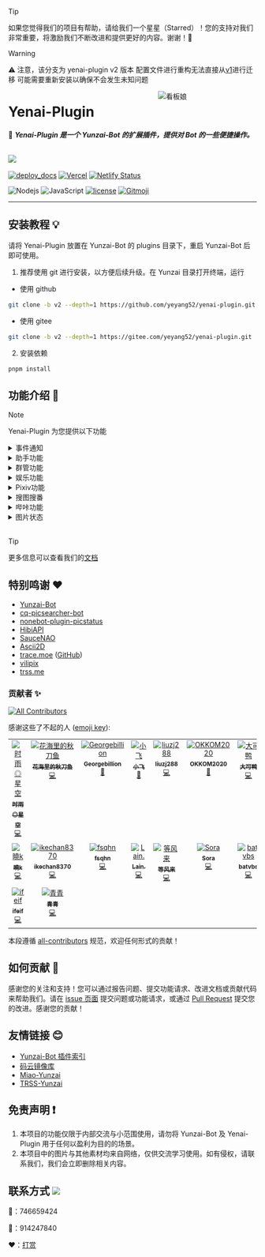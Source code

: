 > [!TIP]
> 如果您觉得我们的项目有帮助，请给我们一个星星（Starred）！您的支持对我们非常重要，将激励我们不断改进和提供更好的内容。谢谢！🙏

> [!WARNING]
> ⚠️ 注意，该分支为 yenai-plugin v2 版本 配置文件进行重构无法直接从[v1](https://github.com/yeyang52/yenai-plugin/tree/master)进行迁移 可能需要重新安装以确保不会发生未知问题

<img src="resources/img/logo.gif" alt="看板娘" width = "200" align="right">

<div align="left">

# Yenai-Plugin

🐑 **_Yenai-Plugin 是一个 Yunzai-Bot 的扩展插件，提供对 Bot 的一些便捷操作。_**

<br><img src="https://count.getloli.com/get/@:yenai-plugin?theme=rule34" /><br>

[![deploy_docs](https://github.com/yeyang52/yenai-plugin/actions/workflows/deploy-docs.yml/badge.svg)](https://github.com/yeyang52/yenai-plugin/actions/workflows/deploy-docs.yml)
[![Vercel](https://therealsujitk-vercel-badge.vercel.app/?app=yenai-plugin-eta)](https://vercel.com/yeyang52/yenai-plugin)
[![Netlify Status](https://api.netlify.com/api/v1/badges/fbae5073-1b4c-4c62-a818-6cc8e100d336/deploy-status)](https://app.netlify.com/sites/yenai-plugin/deploys)

![Nodejs](https://img.shields.io/badge/-Node.js-3C873A?style=flat&logo=Node.js&logoColor=white)
![JavaScript](https://img.shields.io/badge/-JavaScript-eed718?style=flat&logo=javascript&logoColor=ffffff)
[![license](https://img.shields.io/github/license/yeyang52/yenai-plugin.svg?style=flat&logo=gnu)](https://github.com/yeyang52/yenai-plugin/blob/master/LICENSE)
[![Gitmoji](https://img.shields.io/badge/gitmoji-%20😜%20😍-FFDD67.svg?style=flat-square)](https://gitmoji.dev)

</div>

---

## 安装教程 💡

请将 Yenai-Plugin 放置在 Yunzai-Bot 的 plugins 目录下，重启 Yunzai-Bot 后即可使用。

1. 推荐使用 git 进行安装，以方便后续升级。在 Yunzai 目录打开终端，运行

- 使用 github

```sh
git clone -b v2 --depth=1 https://github.com/yeyang52/yenai-plugin.git ./plugins/yenai-plugin
```

- 使用 gitee

```sh
git clone -b v2 --depth=1 https://gitee.com/yeyang52/yenai-plugin.git ./plugins/yenai-plugin
```

2. 安装依赖

```sh
pnpm install
```

## 功能介绍 📖

> [!Note]
> Yenai-Plugin 为您提供以下功能

<details>
  <summary>事件通知</summary>

> 特定通知支持`群单独设置`、 `bot单独设置`、 `bot群单独设置`<br>
> 例如：`#椰奶通知设置群消息单独开启`<br>
> 具体可使用 **#椰奶通知设置** 查看

| 功能         | 通知类型 | 群单独 | Bot 单独 | 指令                            |
| ------------ | :------: | :----: | :------: | ------------------------------- |
| 好友消息     |   消息   |        |    ✅     | #椰奶通知设置好友消息开启       |
| 群消息       |   消息   |   ✅    |          | #椰奶通知设置群消息开启         |
| 群临时消息   |   消息   |   ✅    |          | #椰奶通知设置群临时消息开启     |
| 群撤回       |   消息   |   ✅    |          | #椰奶通知设置群撤回开启         |
| 好友撤回     |   消息   |        |    ✅     | #椰奶通知设置好友撤回开启       |
| 好友申请     |   申请   |        |    ✅     | #椰奶通知设置好友申请开启       |
| 加群申请     |   申请   |   ✅    |          | #椰奶通知设置加群申请开启       |
| 群聊邀请     |   申请   |        |    ✅     | #椰奶通知设置群邀请开启         |
| 好友列表变动 | 列表变动 |        |          | #椰奶通知设置好友列表变动开启   |
| 群聊列表变动 | 列表变动 |   ✅    |          | #椰奶通知设置群聊列表变动开启   |
| 群成员变动   | 列表变动 |   ✅    |          | #椰奶通知设置群成员变动开启     |
| 群管理变动   | 列表变动 |   ✅    |          | #椰奶通知设置群管理变动开启     |
| Bot 被禁言   |   其他   |   ✅    |          | #椰奶通知设置禁言开启           |
| 通知全部主人 | 系统设置 |        |          | #椰奶通知设置全部通知开启       |
| 删除缓存时间 | 系统设置 |        |          | #椰奶通知设置删除缓存时间 60 秒 |

</details>

<details>
  <summary>助手功能</summary>

| 功能             | 指令                                | 描述                                                                        |
| ---------------- | ----------------------------------- | --------------------------------------------------------------------------- |
| 发送好友消息     | #发好友 QQ 号 消息                  | 向指定好友发送消息                                                          |
| 发送群聊消息     | #发群聊 群号 消息                   | 向指定群聊发送消息                                                          |
| 发送多群聊消息   | #发群列表 1,2,3 消息                | 向指定的多个群聊发送消息，使用`,`分割群号                                   |
| 改群头像         | #改群头像 图片                      | 修改指定群的头像                                                            |
| 改昵称           | #改昵称 昵称                        | 修改 Bot 的昵称                                                             |
| 改群昵称         | #改群昵称 群号 昵称                 | 修改指定群的昵称                                                            |
| 改状态           | #改状态 状态                        | 修改 Bot 的在线状态，可选值：我在线上，离开，隐身，忙碌，Q 我吧，请勿打扰   |
| 改签名           | #改签名 签名                        | 修改 Bot 的签名                                                             |
| 退群             | #退群 群号                          | 让 Bot 退出指定的群聊                                                       |
| 删好友           | #删好友 QQ 号                       | 删除指定的好友                                                              |
| 改性别           | #改性别 性别                        | 修改 Bot 的性别，可选值：男，女，无                                         |
| 改群名片         | #改群名片 @用户 名片                | 修改指定用户的群名片                                                        |
| 获取好友\|群列表 | #获取好友列表 或 #获取群列表        | 获取 Bot 的所有好友或所在的所有群的列表                                     |
| 开/关戳一戳      | #开启戳一戳 或 #关闭戳一戳          | 开启或关闭戳一戳功能                                                        |
| 撤回消息         | #撤回                               | 撤回 Bot 发送的消息                                                         |
| 开/关好友添加    | #开启好友添加 或 #关闭好友添加      | 开启或关闭好友添加功能                                                      |
| 更改好友申请方式 | #更改好友申请方式 类型 问题 答案    | 更改好友申请方式，类型可选值：1（允许所有人），2（需要验证），3（问答验证） |
| 设置机型         | #设置机型 机型                      | 设置 Bot 的机型显示                                                         |
| 拉黑白群/用户    | #拉黑 QQ 号 或 #拉白 QQ 号          | 将指定的群或用户加入黑名单或白名单                                          |
| 取图片链接       | #取直链 图片                        | 获取图片的直链                                                              |
| ocr              | #ocr 图片 或 #提取文字 图片         | 提取图片中的文字                                                            |
| 看群?头像        | #查看群头像 群号 或 #查看头像 QQ 号 | 查看或获取群或用户的头像                                                    |
| 修改日志等级     | #设置日志等级 等级                  | 修改日志等级，可选值：trace, debug, info, warn, fatal, mark, error, off     |
| 查看说说         | #获取说说列表                       | 获取 QQ 空间的说说列表                                                      |
| 删除说说         | #删除说说 说说 ID                   | 删除指定的 QQ 空间说说                                                      |
| 发说说           | #发说说 内容                        | 在 QQ 空间发表说说                                                          |

</details>

<details>
  <summary>群管功能</summary>

| 功能                   | 用户所需权限 | Bot 所需权限 | 指令                     |
| ---------------------- | :----------: | :----------: | ------------------------ |
| 禁言                   |    管理员    |    管理员    | #禁言 @用户 时间         |
| 解禁                   |    管理员    |    管理员    | #解禁 @用户              |
| 全体禁言               |    管理员    |    管理员    | #全体禁言                |
| 全体解禁               |    管理员    |    管理员    | #全体解禁                |
| 踢出群聊               |    管理员    |    管理员    | #踢 @用户                |
| 设置管理               |     主人     |     群主     | #设置管理 @用户          |
| 取消管理               |     主人     |     群主     | #取消管理 @用户          |
| 修改头衔               |     主人     |     群主     | #修改头衔 @用户 头衔     |
| 申请头衔               |      -       |     群主     | #申请头衔 头衔           |
| 获取禁言列表           |    管理员    |    管理员    | #获取禁言列表            |
| 解除全部禁言           |    管理员    |    管理员    | #解除全部禁言            |
| 查看从未发言的人       |    管理员    |    管理员    | #查看从未发言的人        |
| 清理从未发言的人       |    管理员    |    管理员    | #清理从未发言的人        |
| 查看不活跃排行榜       |    管理员    |    管理员    | #查看不活跃排行榜        |
| 查看最近入群情况       |    管理员    |    管理员    | #查看最近入群情况        |
| 查看多久没发言的人     |    管理员    |    管理员    | #查看 X 天没发言的人     |
| 清理多久没发言的人     |    管理员    |    管理员    | #清理 X 天没发言的人     |
| 发通知                 |    管理员    |    管理员    | #发通知 内容             |
| 设置定时禁言           |    管理员    |    管理员    | #设置定时禁言 时间       |
| 取消定时禁言           |    管理员    |    管理员    | #取消定时禁言            |
| 设置定时解禁           |    管理员    |    管理员    | #设置定时解禁 时间       |
| 取消定时解禁           |    管理员    |    管理员    | #取消定时解禁            |
| 开启加群通知           |    管理员    |    管理员    | #开启加群通知            |
| 关闭加群通知           |    管理员    |    管理员    | #关闭加群通知            |
| 加精                   |    管理员    |    管理员    | #加精 @消息              |
| 移精                   |    管理员    |    管理员    | #移精 @消息              |
| 我要自闭               |      -       |    管理员    | #我要自闭 时间           |
| 发起投票禁言           |      -       |    管理员    | #发起投票禁言 @用户      |
| 发起投票踢人           |      -       |    管理员    | #发起投票踢人 @用户      |
| 支持投票               |      -       |    管理员    | #支持投票 @用户          |
| 反对投票               |      -       |    管理员    | #反对投票 @用户          |
| 启用投票禁言           |     主人     |      -       | #启用投票禁言            |
| 禁用投票禁言           |     主人     |      -       | #禁用投票禁言            |
| 启用投票踢人           |     主人     |      -       | #启用投票踢人            |
| 禁用投票踢人           |     主人     |      -       | #禁用投票踢人            |
| 投票设置超时时间       |     主人     |      -       | #投票设置超时时间 秒数   |
| 投票设置最低票数       |     主人     |      -       | #投票设置最低票数 票数   |
| 投票设置禁言时间       |     主人     |      -       | #投票设置禁言时间 秒数   |
| 新增违禁词             |    管理员    |    管理员    | #新增违禁词 词语         |
| 删除违禁词             |    管理员    |    管理员    | #删除违禁词 词语         |
| 查看违禁词             |    管理员    |    管理员    | #查看违禁词 词语         |
| 违禁词列表             |    管理员    |    管理员    | #违禁词列表              |
| 设置违禁词禁言时间     |    管理员    |    管理员    | #设置违禁词禁言时间 秒数 |
| 增加头衔屏蔽词         |    管理员    |    管理员    | #增加头衔屏蔽词 词语     |
| 减少头衔屏蔽词         |    管理员    |    管理员    | #减少头衔屏蔽词 词语     |
| 查看头衔屏蔽词         |    管理员    |    管理员    | #查看头衔屏蔽词          |
| 切换头衔屏蔽词匹配模式 |    管理员    |    管理员    | #切换头衔屏蔽词匹配模式  |
| 发群公告               |    管理员    |    管理员    | #发群公告 内容           |
| 删群公告               |    管理员    |    管理员    | #删群公告 序号           |
| 查群公告               |    管理员    |    管理员    | #查群公告                |
| 加白名单               |     主人     |      -       | #群管加白 @用户          |
| 删白名单               |     主人     |      -       | #群管删白 @用户          |
| 开启白名单自动解禁     |     主人     |      -       | #开启白名单自动解禁      |
| 关闭白名单自动解禁     |     主人     |      -       | #关闭白名单自动解禁      |
| 查幸运字符列表         |    管理员    |    管理员    | #查幸运字符列表          |
| 抽幸运字符             |    管理员    |    管理员    | #抽幸运字符              |
| 替换幸运字符           |    管理员    |    管理员    | #替换幸运字符 序号       |
| 开启幸运字符           |    管理员    |    管理员    | #开启幸运字符            |
| 关闭幸运字符           |    管理员    |    管理员    | #关闭幸运字符            |
| 谁是龙王               |      -       |      -       | #谁是龙王                |
| 群星级                 |      -       |      -       | #群星级                  |
| 群数据                 |    管理员    |    管理员    | #群数据                  |
| 今日打卡               |      -       |      -       | #今日打卡                |
| 群发言榜单             |    管理员    |    管理员    | #群发言榜单              |
| 重新验证               |    管理员    |    管理员    | #重新验证 @用户          |
| 绕过验证               |    管理员    |    管理员    | #绕过验证 @用户          |
| 开启验证               |    管理员    |    管理员    | #开启验证                |
| 关闭验证               |    管理员    |    管理员    | #关闭验证                |
| 切换验证模式           |     主人     |      -       | #切换验证模式            |
| 设置验证超时时间       |     主人     |      -       | #设置验证超时时间 秒数   |

Tip：具体可使用 **#椰奶群管帮助** 查看

</details>

<details>
  <summary>娱乐功能</summary>

| 功能           | 指令                             | 描述               |
| -------------- | -------------------------------- | ------------------ |
| 随机唱鸭       | #唱歌                            |                    |
| 支付宝到账语音 | #支付宝到账(金额)                |                    |
| coser          | #coser                           |                    |
| 有道翻译       | #((源语言-)?目标语言)?翻译(内容) |                    |
| Github 略缩图  | github.com/用户名/仓库名         |                    |
| acg 搜索       | #(类型)?acg(关键词)              | 类型可选：cos, acg |

</details>

<details>
  <summary>Pixiv功能</summary>

| 功能          | 指令                                    | 描述                   |
| ------------- | --------------------------------------- | ---------------------- |
| Pixiv 排行榜  | #看看(日期)?(类型)(全年龄)?榜(第 n 页)? | 类型可选：日, 周, 月等 |
| Tag 搜图      | #tag(pro)?搜图(关键词)(第 n 页)?        |                        |
| Pid 搜图      | #pid 搜图(插画 ID)                      |                        |
| Uid 搜图      | #uid 搜图(用户 ID)(第 n 页)?            |                        |
| 查看热门 Tag  | #查看热门 Tag                           |                        |
| 查看相关作品  | #看相关作品(插画 ID)                    |                        |
| 随机原创插画  | #来(n)张(好康的\| 涩图)                 |                        |
| 推荐作品      | #来(n)张推荐图                          |                        |
| 搜索用户      | #user 搜索(用户名)(第 n 页)?            |                        |
| P 站单图      | #pximg(pro)?                            |                        |
| 更换代理      | #pixiv 更换代理(代理地址)               |                        |
| 开启/关闭直连 | #pixiv(开启\| 关闭)直连                 |                        |
| 登录信息      | #pixiv 登录信息                         |                        |

</details>

<details>
  <summary>搜图搜番</summary>

| 功能                 | 指令                          | 描述                    |
| -------------------- | ----------------------------- | ----------------------- |
| SauceNAO 搜图        | #SauceNAO 搜图                | 使用 SauceNAO 进行搜图  |
| WhatAnime 搜番       | #WhatAnime 搜番               | 使用 WhatAnime 进行搜番 |
| Ascii2D 搜图         | #Ascii2D 搜图                 | 使用 Ascii2D 进行搜图   |
| 设置 SauceNAO ApiKey | #设置 SauceNAOApiKey (ApiKey) | 设置 SauceNAO 的 ApiKey |

</details>

<details>
  <summary>哔咔功能</summary>

| 功能          | 指令                                              | 描述 |
| ------------- | ------------------------------------------------- | ---- |
| 哔咔搜索      | #哔咔(类别\|作者\| 高级)?搜索(关键词)(第 n 页)?   |      |
| 哔咔看本子    | #哔咔 id(本子 ID)(第 n 页)?(第 n 话)?             |      |
| 快速查看      | #哔咔看(编号)                                     |      |
| 下一页        | #哔咔下一页                                       |      |
| 下一话        | #哔咔下一话                                       |      |
| 类别列表      | #哔咔类别列表                                     |      |
| 漫画详情      | #哔咔(详情\| 细节)(本子 ID)                       |      |
| 修改图片质量  | #哔咔修改图片质量(低质量\|中等质量\|高质量\|原图) |      |
| 开启/关闭直连 | #哔咔(开启\| 关闭)直连                            |      |

</details>

<details>
  <summary>图片状态</summary>

| 功能     | 指令                    | 描述         |
| -------- | ----------------------- | ------------ |
| 查看状态 | #椰奶状态(pro)?(debug)? | 查看当前状态 |
| 查看监控 | #椰奶监控               | 查看监控数据 |
| 查看原图 | #原图                   | 查看原图     |

<img src="resources/img/state.jpg" alt="状态" width="300" />

<img src="resources/img/statePro.jpg" alt="状态Pro" width="300" />

</details>

<br>

> [!TIP]
> 更多信息可以查看我们的[文档](https://yenai.trss.me)

## 特别鸣谢 ❤️

- [Yunzai-Bot](https://gitee.com/Le-niao/Yunzai-Bot)
- [cq-picsearcher-bot](https://github.com/Tsuk1ko/cq-picsearcher-bot)
- [nonebot-plugin-picstatus](https://github.com/lgc2333/nonebot-plugin-picstatus)
- [HibiAPI](https://github.com/mixmoe/HibiAPI)
- [SauceNAO](https://saucenao.com/)
- [Ascii2D](https://ascii2d.net/)
- [trace.moe](https://trace.moe) ([GitHub](https://github.com/soruly/trace.moe))
- [vilipix](https://www.vilipix.com/)
- [trss.me](https://trss.me)

### 贡献者 ✨

<!-- ALL-CONTRIBUTORS-BADGE:START - Do not remove or modify this section -->

[![All Contributors](https://img.shields.io/badge/all_contributors-16-orange.svg?style=flat-square)](#contributors-)

<!-- ALL-CONTRIBUTORS-BADGE:END -->

感谢这些了不起的人 ([emoji key](https://allcontributors.org/docs/en/emoji-key)):

<!-- ALL-CONTRIBUTORS-LIST:START - Do not remove or modify this section -->
<!-- prettier-ignore-start -->
<!-- markdownlint-disable -->
<table>
  <tbody>
    <tr>
      <td align="center" valign="top" width="14.28%"><a href="https://github.com/TimeRainStarSky"><img src="https://avatars.githubusercontent.com/u/63490117?v=4?s=100" width="100px;" alt="时雨◎星空"/><br /><sub><b>时雨◎星空</b></sub></a><br /><a href="https://github.com/yeyang52/yenai-plugin/commits?author=TimeRainStarSky" title="Code">💻</a></td>
      <td align="center" valign="top" width="14.28%"><a href="https://github.com/Saury-loser"><img src="https://avatars.githubusercontent.com/u/106982493?v=4?s=100" width="100px;" alt="花海里的秋刀鱼"/><br /><sub><b>花海里的秋刀鱼</b></sub></a><br /><a href="https://github.com/yeyang52/yenai-plugin/commits?author=Saury-loser" title="Code">💻</a></td>
      <td align="center" valign="top" width="14.28%"><a href="https://github.com/Georgebillion"><img src="https://avatars.githubusercontent.com/u/40432824?v=4?s=100" width="100px;" alt="Georgebillion"/><br /><sub><b>Georgebillion</b></sub></a><br /><a href="#ideas-Georgebillion" title="Ideas, Planning, & Feedback">🤔</a></td>
      <td align="center" valign="top" width="14.28%"><a href="https://github.com/xfdown"><img src="https://avatars.githubusercontent.com/u/42599406?v=4?s=100" width="100px;" alt="小飞"/><br /><sub><b>小飞</b></sub></a><br /><a href="#ideas-xfdown" title="Ideas, Planning, & Feedback">🤔</a></td>
      <td align="center" valign="top" width="14.28%"><a href="https://github.com/liuzj288"><img src="https://avatars.githubusercontent.com/u/13833404?v=4?s=100" width="100px;" alt="liuzj288"/><br /><sub><b>liuzj288</b></sub></a><br /><a href="https://github.com/yeyang52/yenai-plugin/commits?author=liuzj288" title="Code">💻</a></td>
      <td align="center" valign="top" width="14.28%"><a href="https://github.com/OKKOM2020"><img src="https://avatars.githubusercontent.com/u/88592811?v=4?s=100" width="100px;" alt="OKKOM2020"/><br /><sub><b>OKKOM2020</b></sub></a><br /><a href="https://github.com/yeyang52/yenai-plugin/commits?author=OKKOM2020" title="Documentation">📖</a></td>
      <td align="center" valign="top" width="14.28%"><a href="https://github.com/kmiit"><img src="https://avatars.githubusercontent.com/u/61952405?v=4?s=100" width="100px;" alt="大可鸭"/><br /><sub><b>大可鸭</b></sub></a><br /><a href="https://github.com/yeyang52/yenai-plugin/commits?author=kmiit" title="Code">💻</a></td>
    </tr>
    <tr>
      <td align="center" valign="top" width="14.28%"><a href="https://github.com/SmallK111407"><img src="https://avatars.githubusercontent.com/u/108290923?v=4?s=100" width="100px;" alt="曉k"/><br /><sub><b>曉k</b></sub></a><br /><a href="https://github.com/yeyang52/yenai-plugin/commits?author=SmallK111407" title="Code">💻</a></td>
      <td align="center" valign="top" width="14.28%"><a href="https://github.com/ikechan8370"><img src="https://avatars.githubusercontent.com/u/21212372?v=4?s=100" width="100px;" alt="ikechan8370"/><br /><sub><b>ikechan8370</b></sub></a><br /><a href="https://github.com/yeyang52/yenai-plugin/commits?author=ikechan8370" title="Code">💻</a></td>
      <td align="center" valign="top" width="14.28%"><a href="https://github.com/fsqhn"><img src="https://avatars.githubusercontent.com/u/13745793?v=4?s=100" width="100px;" alt="fsqhn"/><br /><sub><b>fsqhn</b></sub></a><br /><a href="https://github.com/yeyang52/yenai-plugin/commits?author=fsqhn" title="Code">💻</a></td>
      <td align="center" valign="top" width="14.28%"><a href="https://github.com/Loli-Lain"><img src="https://avatars.githubusercontent.com/u/74231782?v=4?s=100" width="100px;" alt="Lain."/><br /><sub><b>Lain.</b></sub></a><br /><a href="https://github.com/yeyang52/yenai-plugin/commits?author=Loli-Lain" title="Code">💻</a></td>
      <td align="center" valign="top" width="14.28%"><a href="https://github.com/Denfenglai"><img src="https://avatars.githubusercontent.com/u/129082426?v=4?s=100" width="100px;" alt="等风来"/><br /><sub><b>等风来</b></sub></a><br /><a href="https://github.com/yeyang52/yenai-plugin/commits?author=Denfenglai" title="Code">💻</a></td>
      <td align="center" valign="top" width="14.28%"><a href="https://fuxuan.org/"><img src="https://avatars.githubusercontent.com/u/59615518?v=4?s=100" width="100px;" alt="Sora"/><br /><sub><b>Sora</b></sub></a><br /><a href="https://github.com/yeyang52/yenai-plugin/commits?author=8852690" title="Code">💻</a></td>
      <td align="center" valign="top" width="14.28%"><a href="https://github.com/batvbs"><img src="https://avatars.githubusercontent.com/u/60730393?v=4?s=100" width="100px;" alt="batvbs"/><br /><sub><b>batvbs</b></sub></a><br /><a href="https://github.com/yeyang52/yenai-plugin/commits?author=batvbs" title="Code">💻</a></td>
    </tr>
    <tr>
      <td align="center" valign="top" width="14.28%"><a href="https://github.com/ifeif"><img src="https://avatars.githubusercontent.com/u/36729028?v=4?s=100" width="100px;" alt="ifeif"/><br /><sub><b>ifeif</b></sub></a><br /><a href="https://github.com/yeyang52/yenai-plugin/commits?author=ifeif" title="Code">💻</a></td>
      <td align="center" valign="top" width="14.28%"><a href="https://github.com/Jin1c-3"><img src="https://avatars.githubusercontent.com/u/126029323?v=4?s=100" width="100px;" alt="青青"/><br /><sub><b>青青</b></sub></a><br /><a href="https://github.com/yeyang52/yenai-plugin/commits?author=Jin1c-3" title="Code">💻</a></td>
    </tr>
  </tbody>
</table>

<!-- markdownlint-restore -->
<!-- prettier-ignore-end -->

<!-- ALL-CONTRIBUTORS-LIST:END -->

本段遵循 [all-contributors](https://github.com/all-contributors/all-contributors) 规范，欢迎任何形式的贡献！

## 如何贡献 🤔

感谢您的关注和支持！您可以通过报告问题、提交功能请求、改进文档或贡献代码来帮助我们。请在 [issue 页面](https://github.com/yeyang52/yenai-plugin/issues) 提交问题或功能请求，或通过 [Pull Request](https://github.com/yeyang52/yenai-plugin/pulls) 提交您的改进。感谢您的贡献！

## 友情链接 😊

- [Yunzai-Bot 插件索引](https://gitee.com/Hikari666/Yunzai-Bot-plugins-index)
- [码云镜像库](https://gitee.com/yeyang52/yenai-plugin)
- [Miao-Yunzai](https://gitee.com/yoimiya-kokomi/Miao-Yunzai)
- [TRSS-Yunzai](https://gitee.com/TimeRainStarSky/Yunzai)

## 免责声明 ❗

1. 本项目的功能仅限于内部交流与小范围使用，请勿将 Yunzai-Bot 及 Yenai-Plugin 用于任何以盈利为目的的场景。
2. 本项目中的图片与其他素材均来自网络，仅供交流学习使用。如有侵权，请联系我们，我们会立即删除相关内容。

## 联系方式 <img src="https://media.giphy.com/media/VgCDAzcKvsR6OM0uWg/giphy.gif" width="50">

🐧：746659424

💬：914247840

❤️：[打赏](https://yenai.trss.me/donate.html)

